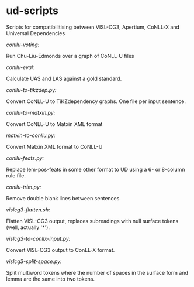 # ud-scripts
Scripts for compatibilitising between VISL-CG3, Apertium, CoNLL-X and Universal Dependencies

*conllu-voting:* 

Run Chu-Liu-Edmonds over a graph of CoNLL-U files

*conllu-eval:*

Calculate UAS and LAS against a gold standard.

*conllu-to-tikzdep.py:*

Convert CoNLL-U to TiKZdependency graphs. One file per input sentence.

*conllu-to-matxin.py:*

Convert CoNLL-U to Matxin XML format

*matxin-to-conllu.py:*

Convert Matxin XML format to CoNLL-U

*conllu-feats.py:*

Replace lem-pos-feats in some other format to UD using a 6- or 8-column rule file.

*conllu-trim.py:*

Remove double blank lines between sentences

*vislcg3-flatten.sh:*

Flatten VISL-CG3 output, replaces subreadings with null surface tokens (well, actually '*').

*vislcg3-to-conllx-input.py:*

Convert VISL-CG3 output to ConLL-X format. 

*vislcg3-split-space.py:*

Split multiword tokens where the number of spaces in the surface form and lemma are the same into two tokens.


